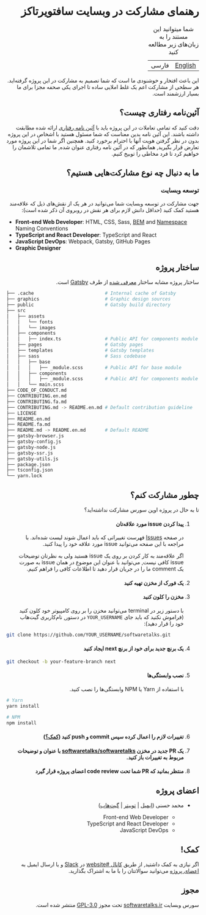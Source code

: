 <div dir="rtl">

# رهنمای مشارکت در وبسایت سافتویرتاکز

<table>
    <caption>شما میتوانید این مستند را به زبان‌های زیر مطالعه کنید</caption>
    <tbody>
        <tr>
            <td><a href="CONTRIBUTING.en.md">English</a></td>
            <td>فارسی</td>
        </tr>
    </tbody>
</table>

این باعث افتخار و خوشنودی ما است که شما تصمیم به مشارکت در این پروژه گرفته‌اید.
هر سطحی از مشارکت اعم یک غلط املایی ساده تا اجرای یکی صحفه مجزا برای ما بسیار ارزشمند است.

## آئین‌نامه رفتاری چیست؟

دقت کنید که تمامی تعاملات در این پروژه باید با
[آئین نامه رفتاری](CODE_OF_CONDUCT.md)
ارائه شده مطابقت داشته باشند.
این آئین نامه بدین معناست که شما مسئول هستید با اشخاص در این پروژه بدون در نظر گرفتن هویت آنها با احترام برخورد کنید.
همچنین اگر شما در این پروژه مورد تعارض قرار بگیرید, همانطور که در آئین نامه رفتاری عنوان شده, ما تمامی تلاشمان را خواهیم کرد تا فرد مخاطی را توبیخ کنیم.

## ما به دنبال چه نوع مشارکت‌هایی هستیم؟

### توسعه وبسایت

جهت مشارکت در توسعه وبسایت شما می‌توانید در هر یک از نقش‌های ذیل که علاقه‌مند هستید کمک کنید (حداقل دانش لازم برای هر نقش در روبروی آن ذکر شده است):

<div dir="ltr">

- **Front-end Web Developer**: HTML, CSS, Sass, [BEM](https://zellwk.com/blog/css-architecture-1/) and [Namespace](https://zellwk.com/blog/css-architecture-2/) Naming Conventions
- **TypeScript and React Developer**: TypeScript and React
- **JavaScript DevOps**: Webpack, Gatsby, GitHub Pages
  <!-- TODO: Minimal knowledge should be asked from the designer -->
- **Graphic Designer**

</div>

<!-- ### تولید محتوا -->

<!-- ### شرکت در رویدادهای سافتویرتاکز -->

## ساختار پروژه

ساختار پروژه مشابه ساختار
[معرفی شده](https://www.gatsbyjs.org/docs/gatsby-project-structure/)
از طرف
[Gatsby](https://www.gatsbyjs.org/)
است.

<div dir="ltr">

```bash
├── .cache                          # Internal cache of Gatsby
├── graphics                        # Graphic design sources
├── public                          # Gatsby build directory
├── src
│   ├── assets
│   │   └── fonts
│   │   └── images
│   ├── components
│   │   ├── index.ts                # Public API for components module
│   ├── pages                       # Gatsby pages
│   ├── templates                   # Gatsby templates
│   ├── sass                        # Sass codebase
│   │   ├── base
│   │   │   ├── _module.scss        # Public API for base module
│   │   ├── components
│   │   │   ├── _module.scss        # Public API for components module
│   │   └── main.scss
├── CODE_OF_CONDUCT.md
├── CONTRIBUTING.en.md
├── CONTRIBUTING.fa.md
├── CONTRIBUTING.md -> README.en.md # Default contribution guideline
├── LICENSE
├── README.en.md
├── README.fa.md
├── README.md -> README.en.md       # Default README
├── gatsby-browser.js
├── gatsby-config.js
├── gatsby-node.js
├── gatsby-ssr.js
├── gatsby-utils.js
├── package.json
├── tsconfig.json
└── yarn.lock
```

</div>

## چطور مشارکت کنم؟

تا به حال در پروژه اوپن سورس مشارکت نداشته‌اید؟

1. #### پیدا کردن issue مورد علاقه‌تان

   در صفحه
   [Issues](https://github.com/softwaretalks/softwaretalks/issues?q=is%3Aopen+is%3Aissue+label%3Anext)
   فهرست تغییراتی که باید اعمال شوند لیست شده‌اند. با مراجعه با این صفحه می‌توانید issue مورد علاقه خود را پیدا کنید.

   اگر علاقه‌مند به کار کردن بر روی یک issue هستید ولی به نظرتان توضیحات issue کافی نیست, می‌توانید با عنوان این موضوع در همان issue به صورت یک comment ما را در جریان قرار دهید تا اطلاعات کافی را فراهم کنیم.

2. #### یک فورک از مخزن تهیه کنید

3. #### مخزن را کلون کنید

   با دستور زیر در terminal می‌توانید مخزن را بر روی کامپیوتر خود کلون کنید (فراموش نکنید که باید جای `YOUR_USERNAME` در دستور, نام‌کاربری گیت‌هاب خود را قرار دهید):

<div dir="ltr">

```bash
git clone https://github.com/YOUR_USERNAME/softwaretalks.git
```

</div>

4. #### یک برنچ جدید برای خود از برنچ next ایجاد کنید

<div dir="ltr">

```bash
git checkout -b your-feature-branch next
```

</div>

5. #### نصب وابستگی‌ها

   با استفاده از Yarn یا NPM وابستگی‌ها را نصب کنید.

<div dir="ltr">

```bash
# Yarn
yarn install

# NPM
npm install
```

</div>

6. #### تغییرات لازم را اعمال کرده سپس commit و push کنید ([کمک؟](#کمک))

7. #### یک PR جدید در مخزن [softwaretalks/softwaretalks](https://github.com/softwaretalks/softwaretalks) با عنوان و توضیحات مربوط به تغییرات باز کنید.

8. #### منتظر بمانید که PR شما تحت code review اعضای پروژه قرار گیرد

## اعضای پروژه

- محمد حسنی ([ایمیل](mailto:thebrodmann@gmail.com) | [توییتر](https://twitter.com/thebrodmann) | [گیت‌هاب](https://github.com/thebrodmann))

  - Front-end Web Developer
  - TypeScript and React Developer
  - JavaScript DevOps

## کمک!

اگر نیازی به کمک داشتید, از طریق
[کانال #website](https://oursoftwaretalks.slack.com/messages/CN1DC7UES)
در
[Slack](https://oursoftwaretalks.slack.com/)
و یا ارسال ایمیل به
[اعضای پروژه](#اعضای-پروژه)
می‌توانید سوالاتتان را با ما به اشتراک بگذارید.

## مجوز

سورس وبسایت
[softwaretalks.ir](https://softwaretalks.ir)
تحت مجوز
[GPL-3.0](LICENSE)
منتشر شده است.

</div>
